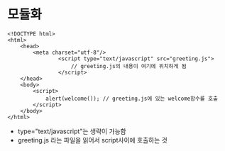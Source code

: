 # 모듈화
```
<!DOCTYPE html>
<html>
    <head>
        <meta charset="utf-8"/>
				<script type="text/javascript" src="greeting.js">
					// greeting.js의 내용이 여기에 위치하게 됨
				</script>
    </head>
    <body>
        <script>
            alert(welcome()); // greeting.js에 있는 welcome함수를 호출
        </script>
    </body>
</html>
```
- type="text/javascript"는 생략이 가능함
- greeting.js 라는 파일을 읽어서 script사이에 호출하는 것
